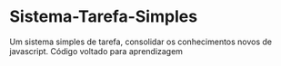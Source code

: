 # Sistema-Tarefa-Simples
Um sistema simples de tarefa, consolidar os conhecimentos novos de javascript. Código voltado para aprendizagem
